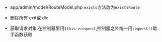 * app/admin/model/RouteModel.php `exists`方法改为`existsRoute`

* 删除所有 exit或 die
* 获取请求对象:在控制器里用`$this->request`,控制器之外统一用`request()`助手函数获取